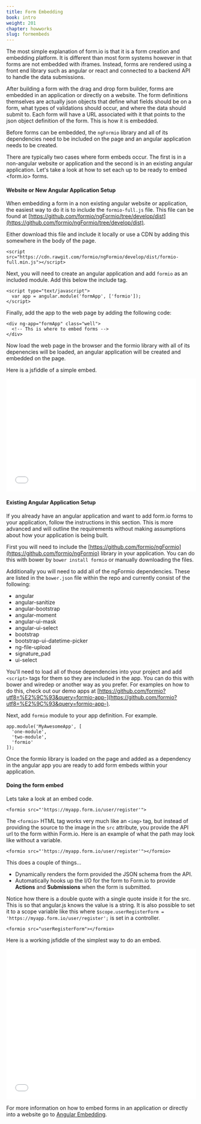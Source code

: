 ```yaml
---
title: Form Embedding
book: intro
weight: 201
chapter: howworks
slug: formembeds
---
```

The most simple explanation of form.io is that it is a form creation and embedding platform. It is different than most form systems however in that forms are not embedded with iframes. Instead, forms are rendered using a front end library such as angular or react and connected to a backend API to handle the data submissions. 

After building a form with the drag and drop form builder, forms are embedded in an application or directly on a website. The form definitions themselves are actually json objects that define what fields should be on a form, what types of validations should occur, and where the data should submit to. Each form will have a URL associated with it that points to the json object definition of the form. This is how it is embedded.

Before forms can be embedded, the ```ngFormio``` library and all of its dependencies need to be included on the page and an angular application needs to be created.

There are typically two cases where form embeds occur. The first is in a non-angular website or application and the second is in an existing angular application. Let's take a look at how to set each up to be ready to embed <form.io> forms. 

#### Website or New Angular Application Setup

When embedding a form in a non existing angular website or application, the easiest way to do it is to include the ```formio-full.js``` file. This file can be found at [https://github.com/formio/ngFormio/tree/develop/dist](https://github.com/formio/ngFormio/tree/develop/dist). 

Either download this file and include it locally or use a CDN by adding this somewhere in the body of the page.

```
<script src="https://cdn.rawgit.com/formio/ngFormio/develop/dist/formio-full.min.js"></script>
```

Next, you will need to create an angular application and add ```formio``` as an included module. Add this below the include tag.
```
<script type="text/javascript">
  var app = angular.module('formApp', ['formio']);
</script>
```

Finally, add the app to the web page by adding the following code:

```
<div ng-app="formApp" class="well">
  <!-- Ths is where to embed forms -->
</div>
```

Now load the web page in the browser and the formio library with all of its depenencies will be loaded, an angular application will be created and embedded on the page.

Here is a jsfiddle of a simple embed.

<iframe width="100%" height="300" src="//jsfiddle.net/randallknutson/nk6nuw6z/embedded/result,js,html,resources" allowfullscreen="allowfullscreen" frameborder="0"></iframe>

#### Existing Angular Application Setup

If you already have an angular application and want to add form.io forms to your application, follow the instructions in this section. This is more advanced and will outline the requirements without making assumptions about how your application is being built.

First you will need to include the [https://github.com/formio/ngFormio](https://github.com/formio/ngFormio) library in your application. You can do this with bower by ```bower install formio``` or manually downloading the files.

Additionally you will need to add all of the ngFormio dependencies. These are listed in the ```bower.json``` file within the repo and currently consist of the following:

 - angular
 - angular-sanitize
 - angular-bootstrap
 - angular-moment
 - angular-ui-mask
 - angular-ui-select
 - bootstrap
 - bootstrap-ui-datetime-picker
 - ng-file-upload
 - signature_pad
 - ui-select
 
You'll need to load all of those dependencies into your project and add ```<script>``` tags for them so they are included in the app. You can do this with bower and wiredep or another way as you prefer. For examples on how to do this, check out our demo apps at [https://github.com/formio?utf8=%E2%9C%93&query=formio-app-](https://github.com/formio?utf8=%E2%9C%93&query=formio-app-).
 
Next, add ```formio``` module to your app definition. For example.

```
app.module('MyAwesomeApp', [
  'one-module', 
  'two-module', 
  'formio'
]);
```

Once the formio library is loaded on the page and added as a dependency in the angular app you are ready to add form embeds within your application.

#### Doing the form embed

Lets take a look at an embed code.

```<formio src="'https://myapp.form.io/user/register'">```

The ```<formio>``` HTML tag works very much like an ```<img>``` tag, but instead of providing the source to the image in the ```src``` attribute, you provide the API url to the form within Form.io. Here is an example of what the path may look like without a variable.

```<formio src="'https://myapp.form.io/user/register'"></formio>```

This does a couple of things...

  - Dynamically renders the form provided the JSON schema from the API.
  - Automatically hooks up the I/O for the form to Form.io to provide **Actions** and **Submissions** when the form is submitted.
  
Notice how there is a double quote with a single quote inside it for the src. This is so that angular.js knows the value is a string. It is also possible to set it to a scope variable like this where ```$scope.userRegisterForm = 'https://myapp.form.io/user/register';``` is set in a controller.

```<formio src="userRegisterForm"></formio>```

Here is a working jsfiddle of the simplest way to do an embed.
<iframe width="100%" height="400" src="//jsfiddle.net/randallknutson/nk6nuw6z/embedded/result,js,html/" allowfullscreen="allowfullscreen" frameborder="0"></iframe>

For more information on how to embed forms in an application or directly into a website go to [Angular Embedding](/api/#angular/).
